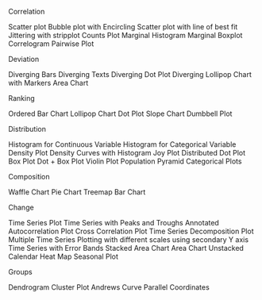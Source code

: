 Correlation

Scatter plot
Bubble plot with Encircling
Scatter plot with line of best fit
Jittering with stripplot
Counts Plot
Marginal Histogram
Marginal Boxplot
Correlogram
Pairwise Plot


Deviation

Diverging Bars
Diverging Texts
Diverging Dot Plot
Diverging Lollipop Chart with Markers
Area Chart


Ranking

Ordered Bar Chart
Lollipop Chart
Dot Plot
Slope Chart
Dumbbell Plot


Distribution

Histogram for Continuous Variable
Histogram for Categorical Variable
Density Plot
Density Curves with Histogram
Joy Plot
Distributed Dot Plot
Box Plot
Dot + Box Plot
Violin Plot
Population Pyramid
Categorical Plots


Composition

Waffle Chart
Pie Chart
Treemap
Bar Chart


Change

Time Series Plot
Time Series with Peaks and Troughs Annotated
Autocorrelation Plot
Cross Correlation Plot
Time Series Decomposition Plot
Multiple Time Series
Plotting with different scales using secondary Y axis
Time Series with Error Bands
Stacked Area Chart
Area Chart Unstacked
Calendar Heat Map
Seasonal Plot


Groups

Dendrogram
Cluster Plot
Andrews Curve
Parallel Coordinates